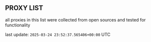 ## PROXY LIST

all proxies in this list were collected from open sources and tested for functionality

last update: `2025-03-24 23:52:37.565406+00:00` UTC
